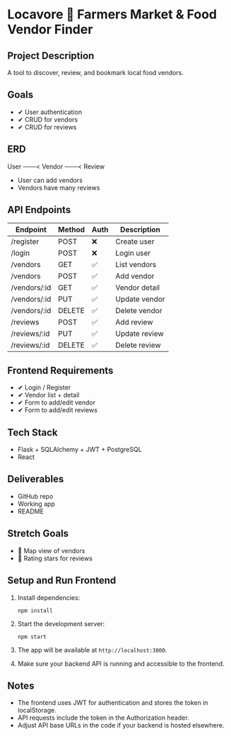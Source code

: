 # Locavore 🥕 Farmers Market & Food Vendor Finder

## Project Description
A tool to discover, review, and bookmark local food vendors.

## Goals
- ✔ User authentication
- ✔ CRUD for vendors
- ✔ CRUD for reviews

## ERD
User ───< Vendor ───< Review

- User can add vendors
- Vendors have many reviews

## API Endpoints

| Endpoint       | Method | Auth | Description          |
| -------------- | ------ | ---- | -------------------- |
| /register      | POST   | ❌   | Create user          |
| /login         | POST   | ❌   | Login user           |
| /vendors       | GET    | ✅   | List vendors         |
| /vendors       | POST   | ✅   | Add vendor           |
| /vendors/:id   | GET    | ✅   | Vendor detail        |
| /vendors/:id   | PUT    | ✅   | Update vendor        |
| /vendors/:id   | DELETE | ✅   | Delete vendor        |
| /reviews       | POST   | ✅   | Add review           |
| /reviews/:id   | PUT    | ✅   | Update review        |
| /reviews/:id   | DELETE | ✅   | Delete review        |

## Frontend Requirements
- ✔ Login / Register
- ✔ Vendor list + detail
- ✔ Form to add/edit vendor
- ✔ Form to add/edit reviews

## Tech Stack
- Flask + SQLAlchemy + JWT + PostgreSQL
- React

## Deliverables
- GitHub repo
- Working app
- README

## Stretch Goals
- 🚀 Map view of vendors
- 🚀 Rating stars for reviews

## Setup and Run Frontend

1. Install dependencies:
   ```
   npm install
   ```

2. Start the development server:
   ```
   npm start
   ```

3. The app will be available at `http://localhost:3000`.

4. Make sure your backend API is running and accessible to the frontend.

## Notes
- The frontend uses JWT for authentication and stores the token in localStorage.
- API requests include the token in the Authorization header.
- Adjust API base URLs in the code if your backend is hosted elsewhere.
